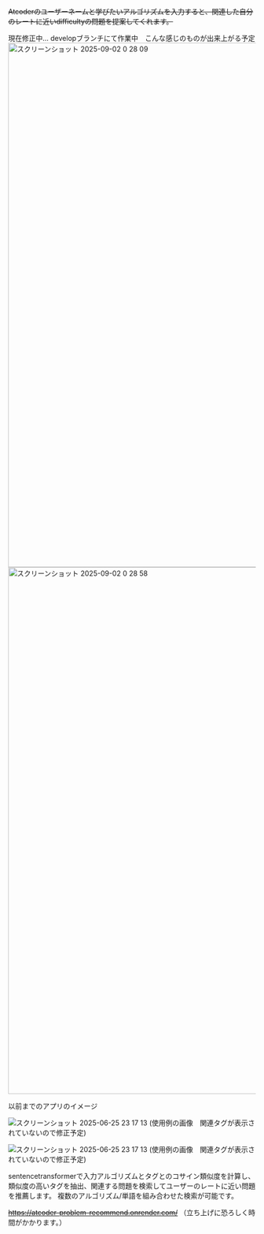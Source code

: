 ~~Atcoderのユーザーネームと学びたいアルゴリズムを入力すると、関連した自分のレートに近いdifficultyの問題を提案してくれます。~~

現在修正中... developブランチにて作業中　こんな感じのものが出来上がる予定
<img width="1904" height="1064" alt="スクリーンショット 2025-09-02 0 28 09" src="https://github.com/user-attachments/assets/61fb7afa-ac6b-45ea-a40a-77a37011dfed" />
<img width="1907" height="1069" alt="スクリーンショット 2025-09-02 0 28 58" src="https://github.com/user-attachments/assets/4c975f0b-8101-4226-8964-dbeec18a1448" />





以前までのアプリのイメージ

![スクリーンショット 2025-06-25 23 17 13](https://github.com/user-attachments/assets/730f19f4-c732-4229-918e-4d740d567440)
(使用例の画像　関連タグが表示されていないので修正予定)


![スクリーンショット 2025-06-25 23 17 13](https://github.com/user-attachments/assets/730f19f4-c732-4229-918e-4d740d567440)
(使用例の画像　関連タグが表示されていないので修正予定)


sentencetransformerで入力アルゴリズムとタグとのコサイン類似度を計算し、類似度の高いタグを抽出、関連する問題を検索してユーザーのレートに近い問題を推薦します。
複数のアルゴリズム/単語を組み合わせた検索が可能です。



~~https://atcoder-problem-recommend.onrender.com/~~
（立ち上げに恐ろしく時間がかかります。）
